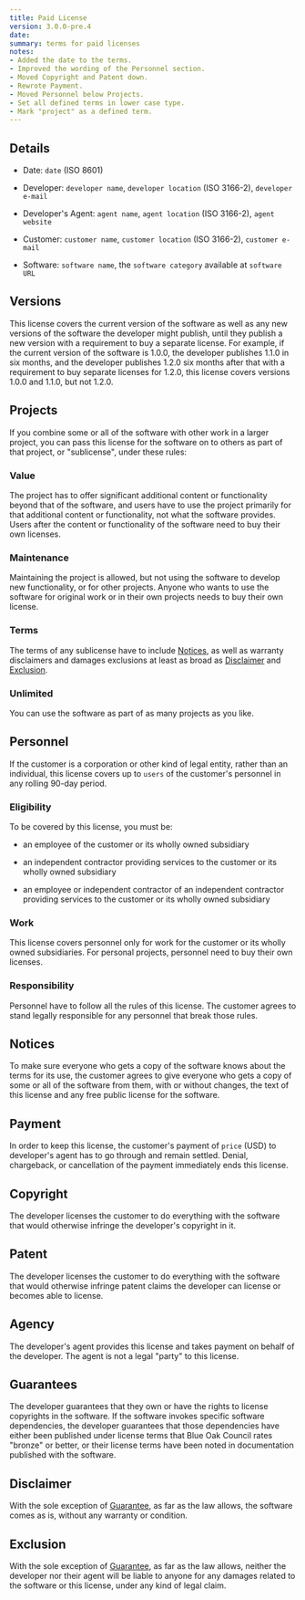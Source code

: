 ```yaml
---
title: Paid License
version: 3.0.0-pre.4
date: 
summary: terms for paid licenses
notes:
- Added the date to the terms.
- Improved the wording of the Personnel section.
- Moved Copyright and Patent down.
- Rewrote Payment.
- Moved Personnel below Projects.
- Set all defined terms in lower case type.
- Mark "project" as a defined term.
---
```


## Details

- Date: `date` (ISO 8601)

- Developer: `developer name`, `developer location` (ISO 3166-2), `developer e-mail`

- Developer's Agent: `agent name`, `agent location` (ISO 3166-2), `agent website`

- Customer: `customer name`, `customer location` (ISO 3166-2), `customer e-mail`

- Software: `software name`, the `software category` available at `software URL`

## Versions

This license covers the current version of the software as well as any new versions of the software the developer might publish, until they publish a new version with a requirement to buy a separate license.  For example, if the current version of the software is 1.0.0, the developer publishes 1.1.0 in six months, and the developer publishes 1.2.0 six months after that with a requirement to buy separate licenses for 1.2.0, this license covers versions 1.0.0 and 1.1.0, but not 1.2.0.

## Projects

If you combine some or all of the software with other work in a larger project, you can pass this license for the software on to others as part of that project, or "sublicense", under these rules:

### Value

The project has to offer significant additional content or functionality beyond that of the software, and users have to use the project primarily for that additional content or functionality, not what the software provides.  Users after the content or functionality of the software need to buy their own licenses.

### Maintenance

Maintaining the project is allowed, but not using the software to develop new functionality, or for other projects.  Anyone who wants to use the software for original work or in their own projects needs to buy their own license.

### Terms

The terms of any sublicense have to include [Notices](#notices), as well as warranty disclaimers and damages exclusions at least as broad as [Disclaimer](#disclaimer) and [Exclusion](#exclusion).

### Unlimited

You can use the software as part of as many projects as you like.

## Personnel

If the customer is a corporation or other kind of legal entity, rather than an individual, this license covers up to `users` of the customer's personnel in any rolling 90-day period.

### Eligibility

To be covered by this license, you must be:

- an employee of the customer or its wholly owned subsidiary

- an independent contractor providing services to the customer or its wholly owned subsidiary

- an employee or independent contractor of an independent contractor providing services to the customer or its wholly owned subsidiary

### Work

This license covers personnel only for work for the customer or its wholly owned subsidiaries.  For personal projects, personnel need to buy their own licenses.

### Responsibility

Personnel have to follow all the rules of this license.  The customer agrees to stand legally responsible for any personnel that break those rules.

## Notices

To make sure everyone who gets a copy of the software knows about the terms for its use, the customer agrees to give everyone who gets a copy of some or all of the software from them, with or without changes, the text of this license and any free public license for the software.

## Payment

In order to keep this license, the customer's payment of `price` (USD) to developer's agent has to go through and remain settled.  Denial, chargeback, or cancellation of the payment immediately ends this license.

## Copyright

The developer licenses the customer to do everything with the software that would otherwise infringe the developer's copyright in it.

## Patent

The developer licenses the customer to do everything with the software that would otherwise infringe patent claims the developer can license or becomes able to license.

## Agency

The developer's agent provides this license and takes payment on behalf of the developer.  The agent is not a legal "party" to this license.

## Guarantees

The developer guarantees that they own or have the rights to license copyrights in the software.  If the software invokes specific software dependencies, the developer guarantees that those dependencies have either been published under license terms that Blue Oak Council rates "bronze" or better, or their license terms have been noted in documentation published with the software.

## Disclaimer

<span class="conspicuous" markdown="1">With the sole exception of [Guarantee](#guarantee), as far as the law allows, the software comes as is, without any warranty or condition.</span>

## Exclusion

<span class="conspicuous" markdown="1">With the sole exception of [Guarantee](#guarantee), as far as the law allows, neither the developer nor their agent will be liable to anyone for any damages related to the software or this license, under any kind of legal claim.</span>
